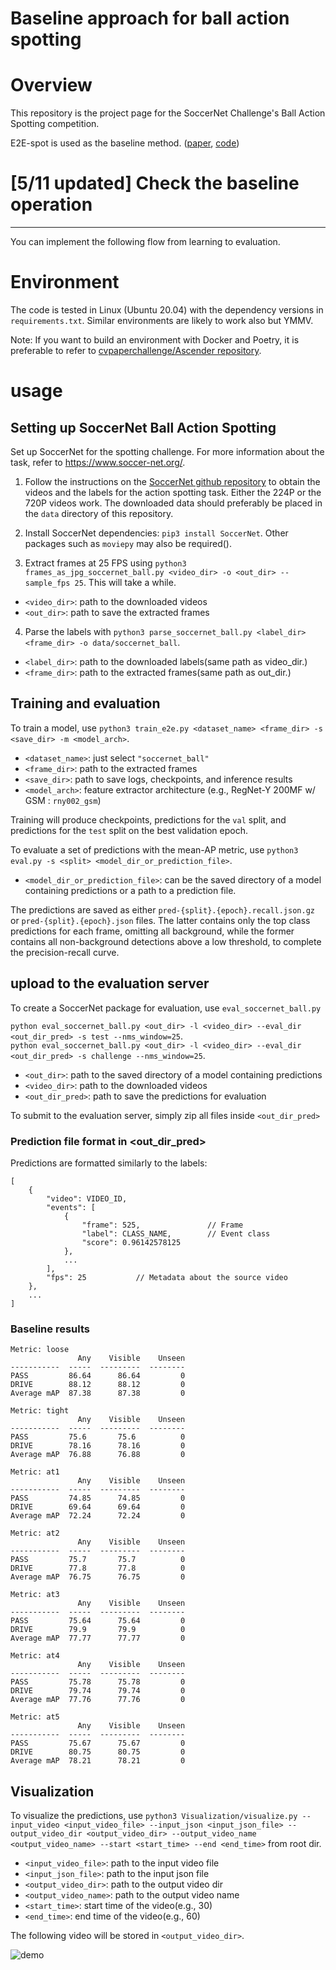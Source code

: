 # **Baseline approach for ball action spotting**

# Overview

This repository is the project page for the SoccerNet Challenge's Ball Action Spotting competition.

E2E-spot is used as the baseline method. ([paper](https://arxiv.org/pdf/2207.10213.pdf), [code](https://github.com/jhong93/spot))




# [5/11 updated] Check the baseline operation
---

You can implement the following flow from learning to evaluation.

# Environment
The code is tested in Linux (Ubuntu 20.04) with the dependency versions in `requirements.txt`. Similar environments are likely to work also but YMMV.

Note: If you want to build an environment with Docker and Poetry, it is preferable to refer to [cvpaperchallenge/Ascender repository](https://github.com/cvpaperchallenge/Ascender).

# usage

## Setting up SoccerNet Ball Action Spotting

Set up SoccerNet for the spotting challenge. For more information about the task, refer to https://www.soccer-net.org/.

1. Follow the instructions on the [SoccerNet github repository](https://github.com/SoccerNet/sn-spotting#soccernet-ball-action-spotting) to obtain the videos and the labels for the action spotting task. Either the 224P or the 720P videos work. The downloaded data should preferably be placed in the `data` directory of this repository.

2. Install SoccerNet dependencies: `pip3 install SoccerNet`. Other packages such as `moviepy` may also be required().

3. Extract frames at 25 FPS using `python3 frames_as_jpg_soccernet_ball.py <video_dir> -o <out_dir> --sample_fps 25`. This will take a while.

* `<video_dir>`: path to the downloaded videos
* `<out_dir>`: path to save the extracted frames

4. Parse the labels with `python3 parse_soccernet_ball.py <label_dir> <frame_dir> -o data/soccernet_ball`.
* `<label_dir>`: path to the downloaded labels(same path as video_dir.)
* `<frame_dir>`: path to the extracted frames(same path as out_dir.)


## Training and evaluation

To train a model, use `python3 train_e2e.py <dataset_name> <frame_dir> -s <save_dir> -m <model_arch>`.

* `<dataset_name>`: just select `"soccernet_ball"` 
* `<frame_dir>`: path to the extracted frames
* `<save_dir>`: path to save logs, checkpoints, and inference results
* `<model_arch>`: feature extractor architecture (e.g., RegNet-Y 200MF w/ GSM : `rny002_gsm`)

Training will produce checkpoints, predictions for the `val` split, and predictions for the `test` split on the best validation epoch.

To evaluate a set of predictions with the mean-AP metric, use `python3 eval.py -s <split> <model_dir_or_prediction_file>`.
* `<model_dir_or_prediction_file>`: can be the saved directory of a model containing predictions or a path to a prediction file.

The predictions are saved as either `pred-{split}.{epoch}.recall.json.gz` or `pred-{split}.{epoch}.json` files. The latter contains only the top class predictions for each frame, omitting all background, while the former contains all non-background detections above a low threshold, to complete the precision-recall curve.

## upload to the evaluation server

To create a SoccerNet package for evaluation, use `eval_soccernet_ball.py`

`python eval_soccernet_ball.py <out_dir> -l <video_dir> --eval_dir <out_dir_pred> -s test --nms_window=25`. \
`python eval_soccernet_ball.py <out_dir> -l <video_dir> --eval_dir <out_dir_pred> -s challenge --nms_window=25`.

* `<out_dir>`: path to the saved directory of a model containing predictions
* `<video_dir>`: path to the downloaded videos
* `<out_dir_pred>`: path to save the predictions for evaluation

To submit to the evaluation server, simply zip all files inside `<out_dir_pred>`

### Prediction file format in <out_dir_pred>

Predictions are formatted similarly to the labels:
```
[
    {
        "video": VIDEO_ID,
        "events": [
            {
                "frame": 525,               // Frame
                "label": CLASS_NAME,        // Event class
                "score": 0.96142578125
            },
            ...
        ],
        "fps": 25           // Metadata about the source video
    },
    ...
]
```

### Baseline results
```
Metric: loose
               Any    Visible    Unseen
-----------  -----  ---------  --------
PASS         86.64      86.64         0
DRIVE        88.12      88.12         0
Average mAP  87.38      87.38         0

Metric: tight
               Any    Visible    Unseen
-----------  -----  ---------  --------
PASS         75.6       75.6          0
DRIVE        78.16      78.16         0
Average mAP  76.88      76.88         0

Metric: at1
               Any    Visible    Unseen
-----------  -----  ---------  --------
PASS         74.85      74.85         0
DRIVE        69.64      69.64         0
Average mAP  72.24      72.24         0

Metric: at2
               Any    Visible    Unseen
-----------  -----  ---------  --------
PASS         75.7       75.7          0
DRIVE        77.8       77.8          0
Average mAP  76.75      76.75         0

Metric: at3
               Any    Visible    Unseen
-----------  -----  ---------  --------
PASS         75.64      75.64         0
DRIVE        79.9       79.9          0
Average mAP  77.77      77.77         0

Metric: at4
               Any    Visible    Unseen
-----------  -----  ---------  --------
PASS         75.78      75.78         0
DRIVE        79.74      79.74         0
Average mAP  77.76      77.76         0

Metric: at5
               Any    Visible    Unseen
-----------  -----  ---------  --------
PASS         75.67      75.67         0
DRIVE        80.75      80.75         0
Average mAP  78.21      78.21         0
```

## Visualization
To visualize the predictions, use `python3 Visualization/visualize.py --input_video <input_video_file> --input_json <input_json_file> --output_video_dir <output_video_dir> --output_video_name <output_video_name> --start <start_time> --end <end_time>` from root dir.

* `<input_video_file>`: path to the input video file
* `<input_json_file>`: path to the input json file
* `<output_video_dir>`: path to the output video dir
* `<output_video_name>`: path to the output video name
* `<start_time>`: start time of the video(e.g., 30)
* `<end_time>`: end time of the video(e.g., 60)

The following video will be stored in `<output_video_dir>`.

![demo](https://github.com/IkumaUchida/sn-bspotting/blob/master/src/output_video_under0_60.gif)
